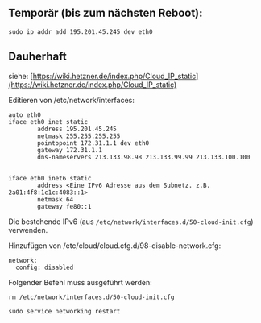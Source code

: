 ## Temporär (bis zum nächsten Reboot):

```
sudo ip addr add 195.201.45.245 dev eth0
```

## Dauherhaft
siehe: [https://wiki.hetzner.de/index.php/Cloud_IP_static](https://wiki.hetzner.de/index.php/Cloud_IP_static)

Editieren von /etc/network/interfaces:

```
auto eth0
iface eth0 inet static
        address 195.201.45.245
        netmask 255.255.255.255
        pointopoint 172.31.1.1 dev eth0
        gateway 172.31.1.1
        dns-nameservers 213.133.98.98 213.133.99.99 213.133.100.100


iface eth0 inet6 static
        address <Eine IPv6 Adresse aus dem Subnetz. z.B. 2a01:4f8:1c1c:4083::1>
        netmask 64
        gateway fe80::1
```

Die bestehende IPv6 (aus  `/etc/network/interfaces.d/50-cloud-init.cfg`) verwenden.

Hinzufügen von /etc/cloud/cloud.cfg.d/98-disable-network.cfg:

```
network:
  config: disabled
```

Folgender Befehl muss ausgeführt werden:

```
rm /etc/network/interfaces.d/50-cloud-init.cfg
```

`sudo service networking restart`
